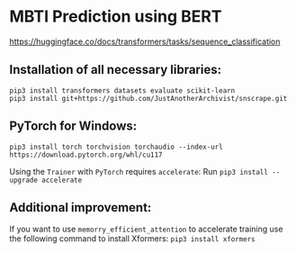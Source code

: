 # MBTI Prediction using BERT

https://huggingface.co/docs/transformers/tasks/sequence_classification

## Installation of all necessary libraries:
`pip3 install transformers datasets evaluate scikit-learn`\
`pip3 install git+https://github.com/JustAnotherArchivist/snscrape.git`

## PyTorch for Windows:
`pip3 install torch torchvision torchaudio --index-url https://download.pytorch.org/whl/cu117`

Using the `Trainer` with `PyTorch` requires `accelerate`: Run `pip3 install --upgrade accelerate`


## Additional improvement:
If you want to use `memorry_efficient_attention` to accelerate training use the following command to install Xformers: `pip3 install xformers`
